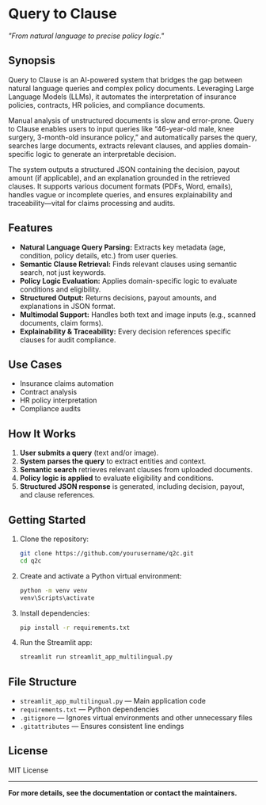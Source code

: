 # Query to Clause

_"From natural language to precise policy logic."_

## Synopsis

Query to Clause is an AI-powered system that bridges the gap between natural language queries and complex policy documents. Leveraging Large Language Models (LLMs), it automates the interpretation of insurance policies, contracts, HR policies, and compliance documents.

Manual analysis of unstructured documents is slow and error-prone. Query to Clause enables users to input queries like “46-year-old male, knee surgery, 3-month-old insurance policy,” and automatically parses the query, searches large documents, extracts relevant clauses, and applies domain-specific logic to generate an interpretable decision.

The system outputs a structured JSON containing the decision, payout amount (if applicable), and an explanation grounded in the retrieved clauses. It supports various document formats (PDFs, Word, emails), handles vague or incomplete queries, and ensures explainability and traceability—vital for claims processing and audits.

## Features

- **Natural Language Query Parsing:** Extracts key metadata (age, condition, policy details, etc.) from user queries.
- **Semantic Clause Retrieval:** Finds relevant clauses using semantic search, not just keywords.
- **Policy Logic Evaluation:** Applies domain-specific logic to evaluate conditions and eligibility.
- **Structured Output:** Returns decisions, payout amounts, and explanations in JSON format.
- **Multimodal Support:** Handles both text and image inputs (e.g., scanned documents, claim forms).
- **Explainability & Traceability:** Every decision references specific clauses for audit compliance.

## Use Cases

- Insurance claims automation
- Contract analysis
- HR policy interpretation
- Compliance audits

## How It Works

1. **User submits a query** (text and/or image).
2. **System parses the query** to extract entities and context.
3. **Semantic search** retrieves relevant clauses from uploaded documents.
4. **Policy logic is applied** to evaluate eligibility and conditions.
5. **Structured JSON response** is generated, including decision, payout, and clause references.

## Getting Started

1. Clone the repository:
   ```sh
   git clone https://github.com/yourusername/q2c.git
   cd q2c
   ```
2. Create and activate a Python virtual environment:
   ```sh
   python -m venv venv
   venv\Scripts\activate
   ```
3. Install dependencies:
   ```sh
   pip install -r requirements.txt
   ```
4. Run the Streamlit app:
   ```sh
   streamlit run streamlit_app_multilingual.py
   ```

## File Structure

- `streamlit_app_multilingual.py` — Main application code
- `requirements.txt` — Python dependencies
- `.gitignore` — Ignores virtual environments and other unnecessary files
- `.gitattributes` — Ensures consistent line endings

## License

MIT License

---

**For more details, see the documentation or contact the maintainers.**